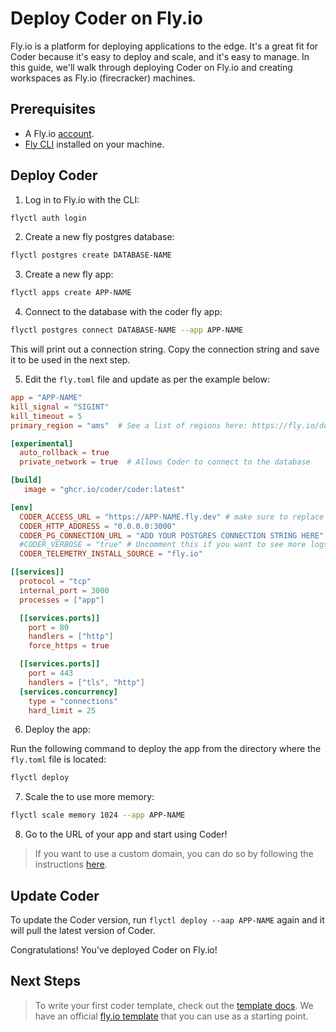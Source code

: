 # Deploy Coder on Fly.io

Fly.io is a platform for deploying applications to the edge. It's a great fit for Coder because it's easy to deploy and scale, and it's easy to manage. In this guide, we'll walk through deploying Coder on Fly.io and creating workspaces as Fly.io (firecracker) machines.

## Prerequisites

- A Fly.io [account](https://fly.io/signup).
- [Fly CLI](https://fly.io/docs/getting-started/installing-flyctl/) installed on your machine.

## Deploy Coder

1. Log in to Fly.io with the CLI:

```bash
flyctl auth login
```

2. Create a new fly postgres database:

```bash
flyctl postgres create DATABASE-NAME
```

3. Create a new fly app:

```bash
flyctl apps create APP-NAME
```

4. Connect to the database with the coder fly app:

```bash
flyctl postgres connect DATABASE-NAME --app APP-NAME
```

This will print out a connection string. Copy the connection string and save it to be used in the next step.

5. Edit the `fly.toml` file and update as per the example below:

```toml
app = "APP-NAME"
kill_signal = "SIGINT"
kill_timeout = 5
primary_region = "ams"  # See a list of regions here: https://fly.io/docs/reference/regions/

[experimental]
  auto_rollback = true
  private_network = true  # Allows Coder to connect to the database

[build]
   image = "ghcr.io/coder/coder:latest"

[env]
  CODER_ACCESS_URL = "https://APP-NAME.fly.dev" # make sure to replace APP-NAME with your app name
  CODER_HTTP_ADDRESS = "0.0.0.0:3000"
  CODER_PG_CONNECTION_URL = "ADD YOUR POSTGRES CONNECTION STRING HERE"
  #CODER_VERBOSE = "true" # Uncomment this if you want to see more logs
  CODER_TELEMETRY_INSTALL_SOURCE = "fly.io"

[[services]]
  protocol = "tcp"
  internal_port = 3000
  processes = ["app"]

  [[services.ports]]
    port = 80
    handlers = ["http"]
    force_https = true

  [[services.ports]]
    port = 443
    handlers = ["tls", "http"]
  [services.concurrency]
    type = "connections"
    hard_limit = 25

```

6. Deploy the app:

Run the following command to deploy the app from the directory where the `fly.toml` file is located:

```bash
flyctl deploy
```

7. Scale the to use more memory:

```bash
flyctl scale memory 1024 --app APP-NAME
```

8. Go to the URL of your app and start using Coder!

> If you want to use a custom domain, you can do so by following the instructions [here](https://fly.io/docs/getting-started/custom-domains/).

## Update Coder

To update the Coder version, run `flyctl deploy --aap APP-NAME` again and it will pull the latest version of Coder.

Congratulations! You've deployed Coder on Fly.io!

## Next Steps

> To write your first coder template, check out the [template docs](https://coder.com/docs/v2/latest/templates).
> We have an official [fly.io template](https://github.com/coder/coder/main/examples/templates/fly-docker-image) that you can use as a starting point.
